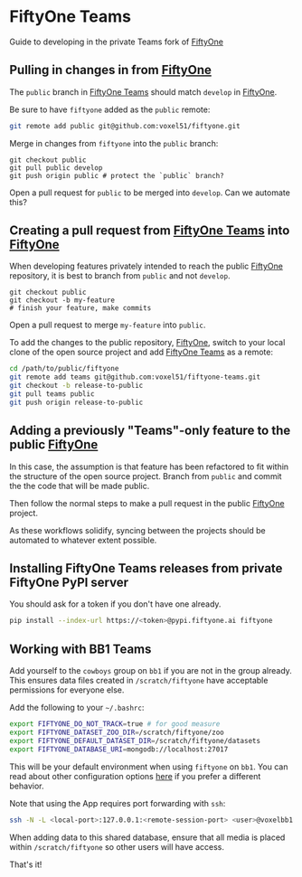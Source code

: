 # FiftyOne Teams

Guide to developing in the private Teams fork of
[FiftyOne](https://github.com/voxel51/fiftyone)

## Pulling in changes in from [FiftyOne](https://github.com/voxel51/fiftyone)

The `public` branch in
[FiftyOne Teams](https://github.com/voxel51/fiftyone-teams) should match
`develop` in [FiftyOne](https://github.com/voxel51/fiftyone).

Be sure to have `fiftyone` added as the `public` remote:

```sh
git remote add public git@github.com:voxel51/fiftyone.git
```

Merge in changes from `fiftyone` into the `public` branch:

```
git checkout public
git pull public develop
git push origin public # protect the `public` branch?
```

Open a pull request for `public` to be merged into `develop`. Can we automate
this?

## Creating a pull request from [FiftyOne Teams](https://github.com/voxel51/fiftyone-teams) into [FiftyOne](https://github.com/voxel51/fiftyone)

When developing features privately intended to reach the public
[FiftyOne](https://github.com/voxel51/fiftyone) repository, it is best to
branch from `public` and not `develop`.

```
git checkout public
git checkout -b my-feature
# finish your feature, make commits
```

Open a pull request to merge `my-feature` into `public`.

To add the changes to the public repository,
[FiftyOne](https://github.com/voxel51/fiftyone), switch to your local clone of
the open source project and add
[FiftyOne Teams](https://github.com/voxel51/fiftyone-teams) as a remote:

```sh
cd /path/to/public/fiftyone
git remote add teams git@github.com:voxel51/fiftyone-teams.git
git checkout -b release-to-public
git pull teams public
git push origin release-to-public
```

## Adding a previously "Teams"-only feature to the public [FiftyOne](https://github.com/voxel51/fiftyone)

In this case, the assumption is that feature has been refactored to fit within
the structure of the open source project. Branch from `public` and commit the
the code that will be made public.

Then follow the normal steps to make a pull request in the public
[FiftyOne](https://github.com/voxel51/fiftyone) project.

As these workflows solidify, syncing between the projects should be automated
to whatever extent possible.

## Installing FiftyOne Teams releases from private FiftyOne PyPI server

You should ask for a token if you don't have one already.

```sh
pip install --index-url https://<token>@pypi.fiftyone.ai fiftyone
```

## Working with BB1 Teams

Add yourself to the `cowboys` group on `bb1` if you are not in the group
already. This ensures data files created in `/scratch/fiftyone` have acceptable
permissions for everyone else.

Add the following to your `~/.bashrc`:

```sh
export FIFTYONE_DO_NOT_TRACK=true # for good measure
export FIFTYONE_DATASET_ZOO_DIR=/scratch/fiftyone/zoo
export FIFTYONE_DEFAULT_DATASET_DIR=/scratch/fiftyone/datasets
export FIFTYONE_DATABASE_URI=mongodb://localhost:27017
```

This will be your default environment when using `fiftyone` on `bb1`. You can
read about other configuration options
[here](https://voxel51.com/docs/fiftyone/user_guide/config.html) if you prefer
a different behavior.

Note that using the App requires port forwarding with `ssh`:

```sh
ssh -N -L <local-port>:127.0.0.1:<remote-session-port> <user>@voxelbb1.ddns.net
```

When adding data to this shared database, ensure that all media is placed
within `/scratch/fiftyone` so other users will have access.

That's it!
